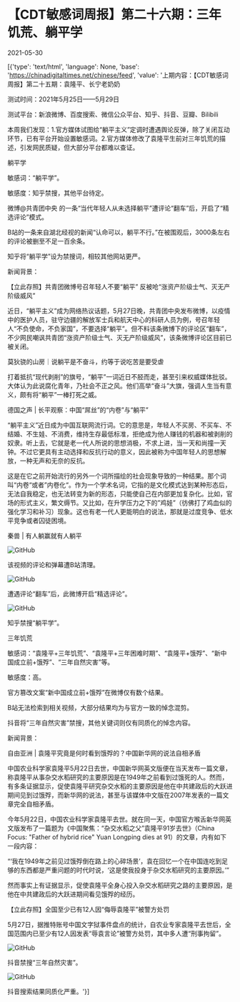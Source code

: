 # 【CDT敏感词周报】第二十六期：三年饥荒、躺平学

2021-05-30

[{'type': 'text/html', 'language': None, 'base': 'https://chinadigitaltimes.net/chinese/feed', 'value': '上期内容：【CDT敏感词周报】第二十五期：袁隆平、长宁老奶奶

测试时间：2021年5月25日——5月29日

测试平台：新浪微博、百度搜索、微信公众平台、知乎、抖音、豆瓣、Bilibili



本周我们发现：1.官方媒体试图给“躺平主义”定调时遭遇舆论反弹，除了关闭互动环节，已有平台开始设置敏感词。2.官方媒体修改了袁隆平生前对三年饥荒的描述，引发网民质疑，但大部分平台都难以查证。



躺平学

敏感词：“躺平学”。

敏感度：知乎禁搜，其他平台待定。



微博@共青团中央 的一条“当代年轻人从未选择躺平”遭评论“翻车”后，开启了“精选评论”模式。

B站的一条来自湖北经视的新闻“认命可以，躺平不行。”在被围观后，3000条左右的评论被删至不足一百余条。

知乎将“躺平学”设为禁搜词，相较其他网站更严。



新闻背景：



【立此存照】共青团微博号召年轻人不要“躺平” 反被呛“涨资产阶级士气、灭无产阶级威风”





近日，“躺平主义”成为网络热议话题，5月27日晚，共青团中央发布微博，以疫情中的医护人员，驻守边疆的解放军士兵和航天中心的科研人员为例，号召年轻人“不负使命，不负家国”，不要选择“躺平”。但不料该条微博下的评论区“翻车”，不少网民嘲讽共青团“涨资产阶级士气、灭无产阶级威风”，该条微博评论区目前已被关闭。





莫狄骁的山房｜说躺平是不奋斗，约等于说吃苦是要受虐





打着抵抗“现代剥削”的旗号，“躺平”一词近日不胫而走，甚至引来权威媒体批驳。大体认为此说腐化青年，乃社会不正之风。他们高举“奋斗”大旗，强调人生当有意义，颇有将“躺平”一棒打死之威。





德国之声 | 长平观察：中国“屌丝”的“内卷”与“躺平”





“躺平主义”近日成为中国互联网流行词。它的意思是，年轻人不买房、不买车、不结婚、不生娃、不消费，维持生存最低标准，拒绝成为他人赚钱的机器和被剥削的奴隶。听上去，它就是老一代人所说的思想消极，不求上进，当一天和尚撞一天钟。不过它更具有主动选择和反抗行动的意义，因此被称为中国年轻人的思想解放，一种无声和无奈的反抗。

这是在它之前开始流行的另外一个词所描绘的社会现象导致的一种结果。那个词叫“内卷“或者”内卷化“。作为一个学术名词，它指的是文化模式达到某种形态后，无法自我稳定，也无法转变为新的形态，只能使自己在内部更加复杂化。比如，官场的形式主义，繁文缛节。又比如，在升学压力之下的”鸡娃”（彷佛打了鸡血似的强化学习和补习）现象。这也有老一代人更能明白的说法，那就是过度竞争、低水平竞争或者囚徒困境。





秦兽 | 有人躺赢就有人躺平



![GitHub](https://chinadigitaltimes.net/chinese/files/2021/05/B站躺平不行清理弹幕评论-1024x794.png)

该视频的评论和弹幕遭B站清理。

![GitHub](https://chinadigitaltimes.net/chinese/files/2021/05/微博躺平精选评论.png)

遭遇评论“翻车”后，此微博开启“精选评论”。

![GitHub](https://chinadigitaltimes.net/chinese/files/2021/05/知乎躺平学.png)

知乎禁搜“躺平学”。



三年饥荒

敏感词：“袁隆平+三年饥荒”、“袁隆平+三年困难时期”、“袁隆平+饿殍”、“新中国成立前+饿殍”、“三年自然灾害”等。

敏感度：高。



官方篡改文案“新中国成立前+饿殍”在微博仅有数个结果。

B站无法检索到相关视频，大部分结果均为与官方一致的悼念混剪。

抖音将“三年自然灾害”禁搜，其他关键词则仅有同质化的悼念内容。



新闻背景：



自由亚洲 | 袁隆平究竟是何时看到饿殍的？中国新华网的说法自相矛盾





中国农业科学家袁隆平5月22日去世，中国新华网英文版便在当天发布一篇文章，称袁隆平从事杂交水稻研究的主要原因是在1949年之前看到过饿死的人。然而，有多条证据显示，促使袁隆平研究杂交水稻的主要原因是他在中共建政后的大跃进期间见到过饿殍，而新华网的说法，甚至与该媒体中文版在2007年发表的一篇文章完全自相矛盾。

今年5月22日，中国农业科学家袁隆平去世。就在同一天，中国官方喉舌新华网英文版发布了一篇题为《中国聚焦：“杂交水稻之父”袁隆平91岁去世》（China Focus: &quot;Father of hybrid rice&quot; Yuan Longping dies at 91）的文章，内有如下一段内容：

“‘我在1949年之前见过饿殍倒在路上的心碎场景’，袁在回忆一个在中国连吃到足够的东西都是严重问题的时代时说，‘这是使我投身于杂交水稻研究的主要原因。’”

然而事实上有证据显示，促使袁隆平全身心投入杂交水稻研究之路的主要原因，是他在中共建政后的大跃进期间看见饿殍的经历。





【立此存照】全国至少已有12人因“侮辱袁隆平”被警方处罚





5月27日，据推特账号中国文字狱事件盘点的统计，自农业专家袁隆平去世后，全国范围内已至少有12人因发表“辱袁言论”被警方处罚，其中多人遭“刑事拘留”。



![GitHub](https://chinadigitaltimes.net/chinese/files/2021/05/Screenshot_20210528-044036-576x1024.png)

抖音禁搜“三年自然灾害”。

![GitHub](https://chinadigitaltimes.net/chinese/files/2021/05/Screenshot_20210528-043854-576x1024.png)

抖音搜索结果同质化严重。'}]
